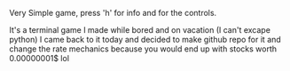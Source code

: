 Very Simple game, press 'h' for info and for the controls.

It's a terminal game I made while bored and on vacation (I can't excape python) I came back to it today and decided to make github repo for it and change the rate mechanics because you would end up with stocks worth 0.00000001$ lol
